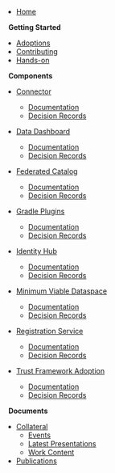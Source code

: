 [comment]: <> (Each folder in the /docs directory contains files for a section. The README.md is the
landing page of this section. Other subsections are placed below and can be linked separately. Feel
free to add sections and subsections to this sidebar.)

- [Home](/README)

&nbsp;&nbsp;**Getting Started**
- [Adoptions](/components/github/KNOWN_FRIENDS.md)
- [Contributing](/components/github/CONTRIBUTING.md)
- [Hands-on](/hands-on.md)

&nbsp;&nbsp;**Components**

- [Connector](/components/connector/)
  - [Documentation](/components/connector/docs/developer/)
  - [Decision Records](/components/connector/docs/developer/decision-records/)

- [Data Dashboard](/components/data-dashboard/)
  - [Documentation](/components/data-dashboard/docs/developer/)
  - [Decision Records](/components/data-dashboard/docs/developer/decision-records/)

- [Federated Catalog](/components/federated-catalog/)
  - [Documentation](/components/federated-catalog/docs/developer/)
  - [Decision Records](/components/federated-catalog/docs/developer/decision-records/)

- [Gradle Plugins](/components/gradle-plugins/)
  - [Documentation](/components/gradle-plugins/docs/developer/)
  - [Decision Records](/components/gradle-plugins/docs/developer/decision-records/)

- [Identity Hub](/components/identity-hub/)
  - [Documentation](/components/identity-hub/docs/developer/)
  - [Decision Records](/components/identity-hub/docs/developer/decision-records/)

- [Minimum Viable Dataspace](/components/mvd/)
  - [Documentation](/components/mvd/docs/developer/)
  - [Decision Records](/components/mvd/docs/developer/decision-records/)

- [Registration Service](/components/registration-service/)
  - [Documentation](/components/registration-service/docs/developer/)
  - [Decision Records](/components/registration-service/docs/developer/decision-records/)

- [Trust Framework Adoption](/components/trust-framework-adoption/)
  - [Documentation](/components/trust-framework-adoption/docs/developer/)
  - [Decision Records](/components/trust-framework-adoption/docs/developer/decision-records/)

&nbsp;&nbsp;**Documents**

- [Collateral](/documents/collateral/)
  - [Events](/documents/collateral/Events/)
  - [Latest Presentations](/documents/collateral/Latest%20Presentations/)
  - [Work Content](/documents/collateral/Work%20Content/)
- [Publications](/publications.md)
